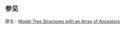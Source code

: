 ## 参见

原文 - [Model Tree Structures with an Array of Ancestors]( https://docs.mongodb.com/manual/tutorial/model-tree-structures-with-ancestors-array/ )

